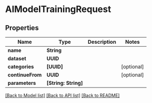 # AIModelTrainingRequest

## Properties

Name | Type | Description | Notes
------------ | ------------- | ------------- | -------------
**name** | **String** |  | 
**dataset** | **UUID** |  | 
**categories** | **[UUID]** |  | [optional] 
**continueFrom** | **UUID** |  | [optional] 
**parameters** | **[String: String]** |  | 

[[Back to Model list]](../README.md#documentation-for-models) [[Back to API list]](../README.md#documentation-for-api-endpoints) [[Back to README]](../README.md)


